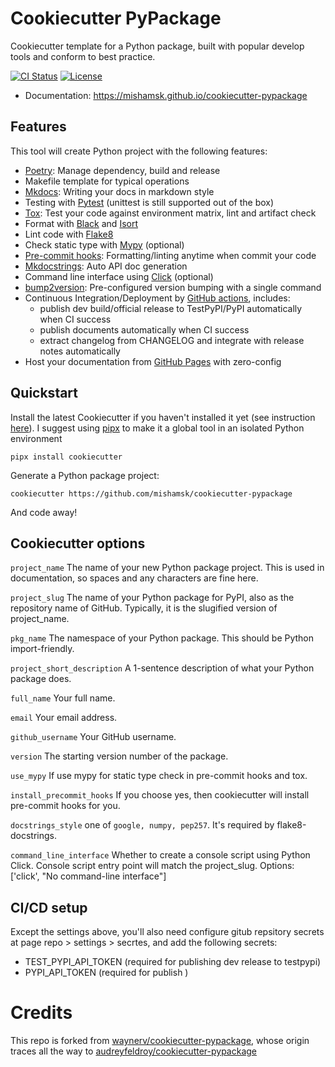# Cookiecutter PyPackage

Cookiecutter template for a Python package, built with popular develop tools and
conform to best practice.

[![CI Status](https://github.com/mishamsk/cookiecutter-pypackage/actions/workflows/dev.yml/badge.svg)](https://github.com/mishamsk/cookiecutter-pypackage/actions/workflows/dev.yml)
[![License](https://img.shields.io/pypi/l/ppw)](https://opensource.org/licenses/BSD-2-Clause)

* Documentation: <https://mishamsk.github.io/cookiecutter-pypackage>

## Features

This tool will create Python project with the following features:

* [Poetry](https://python-poetry.org/): Manage dependency, build and release
* Makefile template for typical operations
* [Mkdocs](https://www.mkdocs.org): Writing your docs in markdown style
* Testing with [Pytest](https://pytest.org) (unittest is still supported out of the box)
* [Tox](https://tox.readthedocs.io): Test your code against environment matrix, lint and artifact check
* Format with [Black](https://github.com/psf/black) and [Isort](https://github.com/PyCQA/isort)
* Lint code with [Flake8](https://flake8.pycqa.org)
* Check static type with [Mypy](http://mypy-lang.org/) (optional)
* [Pre-commit hooks](https://pre-commit.com/): Formatting/linting anytime when commit your code
* [Mkdocstrings](https://mkdocstrings.github.io/): Auto API doc generation
* Command line interface using [Click](https://click.palletsprojects.com/en/8.0.x/) (optional)
* [bump2version](https://github.com/c4urself/bump2version): Pre-configured version bumping with a single command
* Continuous Integration/Deployment by [GitHub actions](https://github.com/features/actions), includes:
    - publish dev build/official release to TestPyPI/PyPI automatically when CI success
    - publish documents automatically when CI success
    - extract changelog from CHANGELOG and integrate with release notes automatically
* Host your documentation from [GitHub Pages](https://pages.github.com) with zero-config

## Quickstart

Install the latest Cookiecutter if you haven't installed it yet (see instruction [here](https://cookiecutter.readthedocs.io/en/stable/installation.html)). I suggest using [pipx](https://github.com/pypa/pipx) to make it a global tool in an isolated Python environment
```
pipx install cookiecutter
```

Generate a Python package project:
```
cookiecutter https://github.com/mishamsk/cookiecutter-pypackage
```

And code away!

## Cookiecutter options

`project_name`
The name of your new Python package project. This is used in
documentation, so spaces and any characters are fine here.

`project_slug`
The name of your Python package for PyPI, also as the repository name of GitHub.
Typically, it is the slugified version of project_name.

`pkg_name`
The namespace of your Python package. This should be Python import-friendly.

`project_short_description`
A 1-sentence description of what your Python package does.

`full_name`
Your full name.

`email`
Your email address.

`github_username`
Your GitHub username.

`version`
The starting version number of the package.

`use_mypy`
If use mypy for static type check in pre-commit hooks and tox.

`install_precommit_hooks`
If you choose yes, then cookiecutter will install pre-commit hooks for you.

`docstrings_style`
one of `google, numpy, pep257`. It's required by flake8-docstrings.

`command_line_interface`
Whether to create a console script using Python Click. Console script
entry point will match the project_slug. Options: \['click', "No
command-line interface"\]

## CI/CD setup
Except the settings above, you'll also need configure gitub repsitory secrets at page repo > settings > secrtes, and add the following secrets:
- TEST_PYPI_API_TOKEN (required for publishing dev release to testpypi)
- PYPI_API_TOKEN (required for publish )

# Credits

This repo is forked from [waynerv/cookiecutter-pypackage](https://github.com/mishamsk/cookiecutter-pypackage), whose origin traces all the way to [audreyfeldroy/cookiecutter-pypackage](https://github.com/audreyfeldroy/cookiecutter-pypackage)

